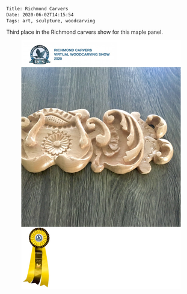    Title: Richmond Carvers
    Date: 2020-06-02T14:15:54
    Tags: art, sculpture, woodcarving

Third place in the Richmond carvers show for this maple panel.

<figure>
    <img src="/img/richmond_carvers.jpeg" />
</figure>
<!-- more -->


